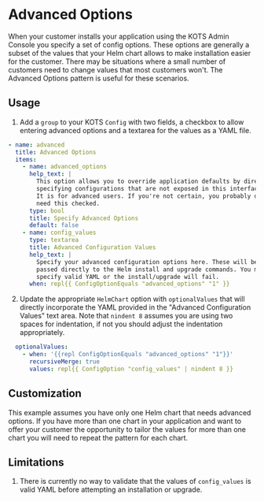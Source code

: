 # Advanced Options

When your customer installs your application using the KOTS Admin Console you
specify a set of config options. These options are generally a subset of the
values that your Helm chart allows to make installation easier for the
customer. There may be situations where a small number of customers need to
change values that most customers won't.  The Advanced Options pattern is
useful for these scenarios.


## Usage

1. Add a `group` to your KOTS `Config` with two fields, a checkbox to allow
   entering advanced options and a textarea for the values as a YAML file.

```yaml
- name: advanced
  title: Advanced Options
  items:
    - name: advanced_options
      help_text: |
        This option allows you to override application defaults by directly
        specifying configurations that are not exposed in this interface.
        It is for advanced users. If you're not certain, you probably do not
        need this checked.
      type: bool
      title: Specify Advanced Options
      default: false
    - name: config_values
      type: textarea
      title: Advanced Configuration Values
      help_text: |
        Specify your advanced configuration options here. These will be
        passed directly to the Helm install and upgrade commands. You must
        specify valid YAML or the install/upgrade will fail.
      when: repl{{ ConfigOptionEquals "advanced_options" "1" }}
```

2. Update the appropriate `HelmChart` option with `optionalValues` that will
   directly incorporate the YAML provided in the "Advanced Configuration
   Values" text area. Note that `nindent 8` assumes you are using two spaces
   for indentation, if not you should adjust the indentation appropriately.

```yaml
  optionalValues:  
    - when: '{{repl ConfigOptionEquals "advanced_options" "1"}}'
      recursiveMerge: true
      values: repl{{ ConfigOption "config_values" | nindent 8 }}
```

## Customization

This example assumes you have only one Helm chart that needs advanced options.
If you have more than one chart in your application and want to offer your
customer the opportunity to tailor the values for more than one chart you will
need to repeat the pattern for each chart.

## Limitations

1. There is currently no way to validate that the values of `config_values` is
   valid YAML before attempting an installation or upgrade.
